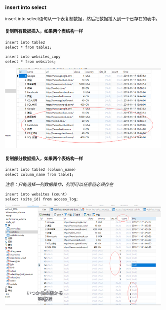 ### insert into select

insert into select语句从一个表复制数据，然后把数据插入到一个已存在的表中。

#### 复制所有数据插入，如果两个表结构一样
```
insert into table2
select * from table1;
```
```
insert into websites_copy
select * from websites;
```
<img src='img/insert_into_all.png' />


#### 复制部分数据插入，如果两个表结构一样
```
insert into table2 (column_name)
select column_name from table1;
```
*注意：只能选择一列数据操作，列明可以任意但必须存在*
```
insert into websites (count)
select (site_id) from access_log;
```
<img src='img/insert_into_select_one.png' />
